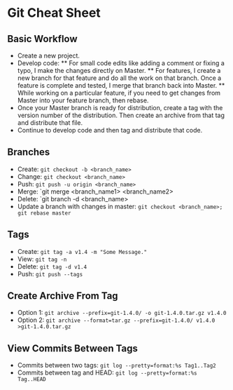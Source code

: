 Git Cheat Sheet
===============
Basic Workflow
--------------
* Create a new project.
* Develop code:
** For small code edits like adding a comment or fixing a typo, I make the changes directly on Master.
** For features, I create a new branch for that feature and do all the work on that branch. Once a feature is complete and tested, I merge that branch back into Master.
** While working on a particular feature, if you need to get changes from Master into your feature branch, then rebase.
* Once your Master branch is ready for distribution, create a tag with the version number of the distribution. Then create an archive from that tag and distribute that file.
* Continue to develop code and then tag and distribute that code.


Branches
--------
* Create: `git checkout -b <branch_name>`
* Change: `git checkout <branch_name>`
* Push: `git push -u origin <branch_name>`
* Merge: `git merge <branch_name1> <branch_name2>
* Delete: `git branch -d <branch_name>
* Update a branch with changes in master: `git checkout <branch_name>; git rebase master`


Tags
----
* Create: `git tag -a v1.4 -m "Some Message."`
* View: `git tag -n`
* Delete: `git tag -d v1.4`
* Push: `git push --tags`


Create Archive From Tag
-----------------------
* Option 1: `git archive --prefix=git-1.4.0/ -o git-1.4.0.tar.gz v1.4.0`
* Option 2: `git archive --format=tar.gz --prefix=git-1.4.0/ v1.4.0 >git-1.4.0.tar.gz`


View Commits Between Tags
-------------------------
* Commits between two tags: `git log --pretty=format:%s Tag1..Tag2`
* Commits between tag and HEAD: `git log --pretty=format:%s Tag..HEAD`
